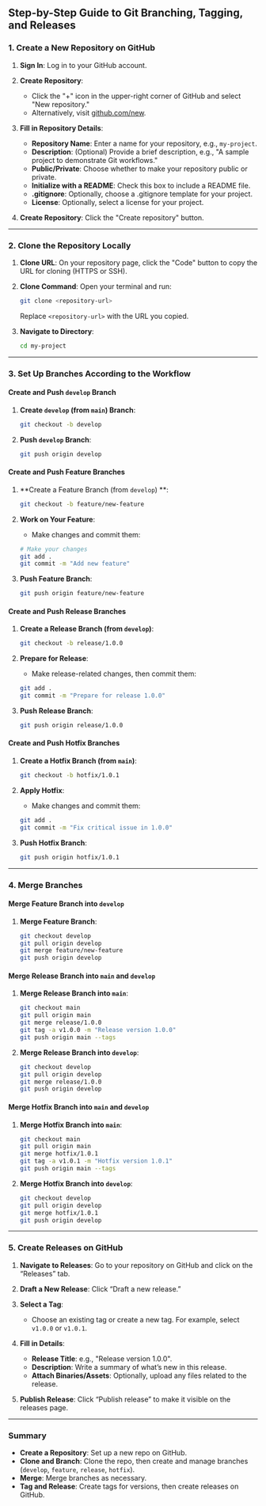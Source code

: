 
## Step-by-Step Guide to Git Branching, Tagging, and Releases

### 1. **Create a New Repository on GitHub**

1. **Sign In**: Log in to your GitHub account.

2. **Create Repository**:
   - Click the "+" icon in the upper-right corner of GitHub and select "New repository."
   - Alternatively, visit [github.com/new](https://github.com/new).

3. **Fill in Repository Details**:
   - **Repository Name**: Enter a name for your repository, e.g., `my-project`.
   - **Description**: (Optional) Provide a brief description, e.g., "A sample project to demonstrate Git workflows."
   - **Public/Private**: Choose whether to make your repository public or private.
   - **Initialize with a README**: Check this box to include a README file.
   - **.gitignore**: Optionally, choose a .gitignore template for your project.
   - **License**: Optionally, select a license for your project.

4. **Create Repository**: Click the "Create repository" button.

---

### 2. **Clone the Repository Locally**

1. **Clone URL**: On your repository page, click the "Code" button to copy the URL for cloning (HTTPS or SSH).

2. **Clone Command**:
   Open your terminal and run:
   ```bash
   git clone <repository-url>
   ```
   Replace `<repository-url>` with the URL you copied.

3. **Navigate to Directory**:
   ```bash
   cd my-project
   ```

---

### 3. **Set Up Branches According to the Workflow**

#### Create and Push `develop` Branch

1. **Create `develop` (from `main`) Branch**:
   ```bash
   git checkout -b develop 
   ```

2. **Push `develop` Branch**:
   ```bash
   git push origin develop
   ```

#### Create and Push Feature Branches

1. **Create a Feature Branch (from `develop`) **:
   ```bash
   git checkout -b feature/new-feature 
   ```

2. **Work on Your Feature**:
   - Make changes and commit them:
   ```bash
   # Make your changes
   git add .
   git commit -m "Add new feature"
   ```

3. **Push Feature Branch**:
   ```bash
   git push origin feature/new-feature
   ```

#### Create and Push Release Branches

1. **Create a Release Branch (from `develop`)**:
   ```bash
   git checkout -b release/1.0.0 
   ```

2. **Prepare for Release**:
   - Make release-related changes, then commit them:
   ```bash
   git add .
   git commit -m "Prepare for release 1.0.0"
   ```

3. **Push Release Branch**:
   ```bash
   git push origin release/1.0.0
   ```

#### Create and Push Hotfix Branches

1. **Create a Hotfix Branch (from `main`)**:
   ```bash
   git checkout -b hotfix/1.0.1 
   ```

2. **Apply Hotfix**:
   - Make changes and commit them:
   ```bash
   git add .
   git commit -m "Fix critical issue in 1.0.0"
   ```

3. **Push Hotfix Branch**:
   ```bash
   git push origin hotfix/1.0.1
   ```

---

### 4. **Merge Branches**

#### Merge Feature Branch into `develop`

1. **Merge Feature Branch**:
   ```bash
   git checkout develop
   git pull origin develop
   git merge feature/new-feature
   git push origin develop
   ```

#### Merge Release Branch into `main` and `develop`

1. **Merge Release Branch into `main`**:
   ```bash
   git checkout main
   git pull origin main
   git merge release/1.0.0
   git tag -a v1.0.0 -m "Release version 1.0.0"
   git push origin main --tags
   ```

2. **Merge Release Branch into `develop`**:
   ```bash
   git checkout develop
   git pull origin develop
   git merge release/1.0.0
   git push origin develop
   ```

#### Merge Hotfix Branch into `main` and `develop`

1. **Merge Hotfix Branch into `main`**:
   ```bash
   git checkout main
   git pull origin main
   git merge hotfix/1.0.1
   git tag -a v1.0.1 -m "Hotfix version 1.0.1"
   git push origin main --tags
   ```

2. **Merge Hotfix Branch into `develop`**:
   ```bash
   git checkout develop
   git pull origin develop
   git merge hotfix/1.0.1
   git push origin develop
   ```

---

### 5. **Create Releases on GitHub**

1. **Navigate to Releases**:
   Go to your repository on GitHub and click on the “Releases” tab.

2. **Draft a New Release**:
   Click “Draft a new release.”

3. **Select a Tag**:
   - Choose an existing tag or create a new tag. For example, select `v1.0.0` or `v1.0.1`.

4. **Fill in Details**:
   - **Release Title**: e.g., "Release version 1.0.0".
   - **Description**: Write a summary of what’s new in this release.
   - **Attach Binaries/Assets**: Optionally, upload any files related to the release.

5. **Publish Release**:
   Click “Publish release” to make it visible on the releases page.

---

### Summary

- **Create a Repository**: Set up a new repo on GitHub.
- **Clone and Branch**: Clone the repo, then create and manage branches (`develop`, `feature`, `release`, `hotfix`).
- **Merge**: Merge branches as necessary.
- **Tag and Release**: Create tags for versions, then create releases on GitHub.
